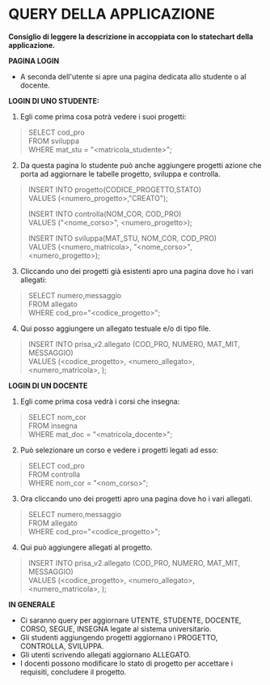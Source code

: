 # QUERY DELLA APPLICAZIONE

**Consiglio di leggere la descrizione in accoppiata con lo statechart della applicazione.**

**PAGINA LOGIN**
- A seconda dell'utente si apre una pagina dedicata allo studente o al docente.

**LOGIN DI UNO STUDENTE:**

1. Egli come prima cosa potrà vedere i suoi progetti:

> SELECT cod_pro  
> FROM sviluppa  
> WHERE mat_stu = "<matricola_studente>";  

2. Da questa pagina lo studente può anche aggiungere progetti azione che porta ad aggiornare le tabelle progetto, sviluppa e controlla.

> INSERT INTO progetto(CODICE_PROGETTO,STATO)  
> VALUES (<numero_progetto>,"CREATO");  
>   
> INSERT INTO controlla(NOM_COR, COD_PRO)  
> VALUES ("<nome_corso>", <numero_progetto>);  
>   
> INSERT INTO sviluppa(MAT_STU, NOM_COR, COD_PRO)  
> VALUES (<numero_matricola>, "<nome_corso>", <numero_progetto>);  

3. Cliccando uno dei progetti già esistenti apro una pagina dove ho i vari allegati:

> SELECT numero,messaggio  
> FROM allegato  
> WHERE cod_pro="<codice_progetto>";  

4. Qui posso aggiungere un allegato testuale e/o di tipo file.  

> INSERT INTO prisa_v2.allegato (COD_PRO, NUMERO, MAT_MIT, MESSAGGIO)   
> VALUES (<codice_progetto>, <numero_allegato>, <numero_matricola>, <messaggio>);  

**LOGIN DI UN DOCENTE**

1. Egli come prima cosa vedrà i corsi che insegna:

> SELECT nom_cor  
> FROM insegna  
> WHERE mat_doc = "<matricola_docente>";  

2. Può selezionare un corso e vedere i progetti legati ad esso:

> SELECT cod_pro  
> FROM controlla  
> WHERE nom_cor = "<nom_corso>";  

3. Ora cliccando uno dei progetti apro una pagina dove ho i vari allegati.

> SELECT numero,messaggio  
> FROM allegato  
> WHERE cod_pro="<codice_progetto>";  

4. Qui può aggiungere allegati al progetto.

> INSERT INTO prisa_v2.allegato (COD_PRO, NUMERO, MAT_MIT, MESSAGGIO)   
> VALUES (<codice_progetto>, <numero_allegato>, <numero_matricola>, <messaggio>);

**IN GENERALE**

- Ci saranno query per aggiornare UTENTE, STUDENTE, DOCENTE, CORSO, SEGUE, INSEGNA legate al sistema universitario.
- Gli studenti aggiungendo progetti aggiornano i PROGETTO, CONTROLLA, SVILUPPA.
- Gli utenti scrivendo allegati aggiornano ALLEGATO.
- I docenti possono modificare lo stato di progetto per accettare i requisiti, concludere il progetto.









